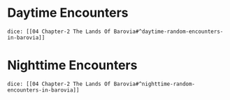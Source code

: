 # Daytime Encounters
`dice: [[04 Chapter-2 The Lands Of Barovia#^daytime-random-encounters-in-barovia]]`

# Nighttime Encounters 
`dice: [[04 Chapter-2 The Lands Of Barovia#^nighttime-random-encounters-in-barovia]]`